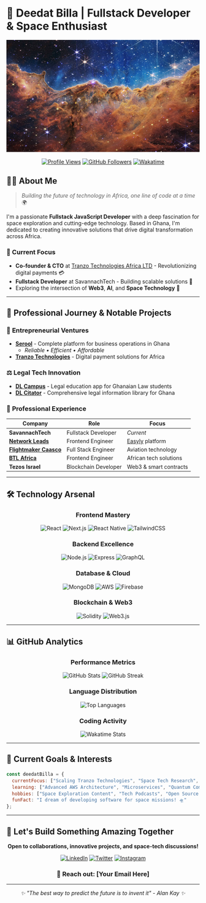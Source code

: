 # 🚀 Deedat Billa | Fullstack Developer & Space Enthusiast

![Repository Banner](main_image_star-forming_region_carina_nircam_final-1280.jpg)

<div align="center">

[![Profile Views](https://komarev.com/ghpvc/?username=deedatbilla&color=blueviolet&style=flat-square&label=Profile+Views)](https://github.com/deedatbilla)
[![GitHub Followers](https://img.shields.io/github/followers/deedatbilla?label=Followers&style=flat-square&color=blue)](https://github.com/deedatbilla)
[![Wakatime](https://wakatime.com/badge/user/018af5a5-5d8a-436b-bf62-68c51540d2e6.svg)](https://wakatime.com/@018af5a5-5d8a-436b-bf62-68c51540d2e6)

</div>

## 👨‍💻 About Me

> *Building the future of technology in Africa, one line of code at a time* 🌍

I'm a passionate **Fullstack JavaScript Developer** with a deep fascination for space exploration and cutting-edge technology. Based in Ghana, I'm dedicated to creating innovative solutions that drive digital transformation across Africa.

### 🎯 Current Focus
- **Co-founder & CTO** at [Tranzo Technologies Africa LTD](https://tranzopay.com) - Revolutionizing digital payments 💳
- **Fullstack Developer** at SavannachTech - Building scalable solutions 🔧
- Exploring the intersection of **Web3**, **AI**, and **Space Technology** 🌌

---

## 🏢 Professional Journey & Notable Projects

### 🚀 **Entrepreneurial Ventures**
- **[Serool](https://serool.com)** - Complete platform for business operations in Ghana
  - *Reliable • Efficient • Affordable*
- **[Tranzo Technologies](https://tranzopay.com)** - Digital payment solutions for Africa

### ⚖️ **Legal Tech Innovation**
- **[DL Campus](https://dlcampus.dennislawgh.com)** - Legal education app for Ghanaian Law students
- **[DL Citator](https://dlcitator.dennislawgh.com)** - Comprehensive legal information library for Ghana

### 💼 **Professional Experience**
| Company | Role | Focus |
|---------|------|-------|
| **SavannachTech** | Fullstack Developer | *Current* |
| **[Network Leads](https://www.network-leads.com/)** | Frontend Engineer | [Easyly](https://easyly.com) platform |
| **[Flightmaker Caasco](https://caasco.io)** | Full Stack Engineer | Aviation technology |
| **[BTL Africa](https://btlafrica.com)** | Frontend Engineer | African tech solutions |
| **Tezos Israel** | Blockchain Developer | Web3 & smart contracts |

---

## 🛠️ Technology Arsenal

<div align="center">

### **Frontend Mastery**
![React](https://img.shields.io/badge/React-61DAFB?style=for-the-badge&logo=react&logoColor=black)
![Next.js](https://img.shields.io/badge/Next.js-000000?style=for-the-badge&logo=nextdotjs&logoColor=white)
![React Native](https://img.shields.io/badge/React_Native-61DAFB?style=for-the-badge&logo=react&logoColor=black)
![TailwindCSS](https://img.shields.io/badge/Tailwind_CSS-38B2AC?style=for-the-badge&logo=tailwind-css&logoColor=white)

### **Backend Excellence**
![Node.js](https://img.shields.io/badge/Node.js-339933?style=for-the-badge&logo=nodedotjs&logoColor=white)
![Express](https://img.shields.io/badge/Express.js-000000?style=for-the-badge&logo=express&logoColor=white)
![GraphQL](https://img.shields.io/badge/GraphQL-E10098?style=for-the-badge&logo=graphql&logoColor=white)

### **Database & Cloud**
![MongoDB](https://img.shields.io/badge/MongoDB-47A248?style=for-the-badge&logo=mongodb&logoColor=white)
![AWS](https://img.shields.io/badge/AWS-232F3E?style=for-the-badge&logo=amazon-aws&logoColor=white)
![Firebase](https://img.shields.io/badge/Firebase-FFCA28?style=for-the-badge&logo=firebase&logoColor=black)

### **Blockchain & Web3**
![Solidity](https://img.shields.io/badge/Solidity-363636?style=for-the-badge&logo=solidity&logoColor=white)
![Web3.js](https://img.shields.io/badge/Web3.js-F16822?style=for-the-badge&logo=web3dotjs&logoColor=white)

</div>

---

## 📊 GitHub Analytics

<div align="center">

### **Performance Metrics**
<img src="https://github-readme-stats.vercel.app/api?username=deedatbilla&show_icons=true&theme=tokyonight&hide_border=true&bg_color=0D1117" alt="GitHub Stats" height="180"/>
<img src="https://github-readme-streak-stats.herokuapp.com/?user=deedatbilla&theme=tokyonight&hide_border=true&background=0D1117" alt="GitHub Streak" height="180"/>

### **Language Distribution**
<img src="https://github-readme-stats.vercel.app/api/top-langs/?username=deedatbilla&layout=compact&theme=tokyonight&hide_border=true&bg_color=0D1117" alt="Top Languages" height="180"/>

### **Coding Activity**
<img src="https://github-readme-stats.vercel.app/api/wakatime?username=deedatbilla&theme=tokyonight&hide_border=true&bg_color=0D1117" alt="Wakatime Stats" height="180"/>

</div>

---

## 🎯 Current Goals & Interests

```javascript
const deedatBilla = {
  currentFocus: ["Scaling Tranzo Technologies", "Space Tech Research", "AI/ML Integration"],
  learning: ["Advanced AWS Architecture", "Microservices", "Quantum Computing Basics"],
  hobbies: ["Space Exploration Content", "Tech Podcasts", "Open Source Contributing"],
  funFact: "I dream of developing software for space missions! 🛸"
};
```

---

## 🌟 Let's Build Something Amazing Together

<div align="center">

**Open to collaborations, innovative projects, and space-tech discussions!**

[![LinkedIn](https://img.shields.io/badge/LinkedIn-0077B5?style=for-the-badge&logo=linkedin&logoColor=white)](https://www.linkedin.com/in/deedat-billa-98a62b95)
[![Twitter](https://img.shields.io/badge/Twitter-1DA1F2?style=for-the-badge&logo=twitter&logoColor=white)](https://twitter.com/deedat5?s=09)
[![Instagram](https://img.shields.io/badge/Instagram-E4405F?style=for-the-badge&logo=instagram&logoColor=white)](https://www.instagram.com/deedatidriss/)

### 📧 **Reach out:** [Your Email Here]

---

<div align="center">
  <i>✨ "The best way to predict the future is to invent it" - Alan Kay ✨</i>
</div>

</div>
